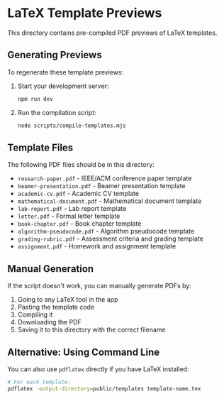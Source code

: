 # LaTeX Template Previews

This directory contains pre-compiled PDF previews of LaTeX templates.

## Generating Previews

To regenerate these template previews:

1. Start your development server:
   ```bash
   npm run dev
   ```

2. Run the compilation script:
   ```bash
   node scripts/compile-templates.mjs
   ```

## Template Files

The following PDF files should be in this directory:

- `research-paper.pdf` - IEEE/ACM conference paper template
- `beamer-presentation.pdf` - Beamer presentation template
- `academic-cv.pdf` - Academic CV template
- `mathematical-document.pdf` - Mathematical document template
- `lab-report.pdf` - Lab report template
- `letter.pdf` - Formal letter template
- `book-chapter.pdf` - Book chapter template
- `algorithm-pseudocode.pdf` - Algorithm pseudocode template
- `grading-rubric.pdf` - Assessment criteria and grading template
- `assignment.pdf` - Homework and assignment template

## Manual Generation

If the script doesn't work, you can manually generate PDFs by:

1. Going to any LaTeX tool in the app
2. Pasting the template code
3. Compiling it
4. Downloading the PDF
5. Saving it to this directory with the correct filename

## Alternative: Using Command Line

You can also use `pdflatex` directly if you have LaTeX installed:

```bash
# For each template:
pdflatex -output-directory=public/templates template-name.tex
```

